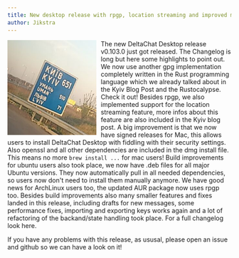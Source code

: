 ```yaml
---
title: New desktop release with rpgp, location streaming and improved mac & ubuntu builds
author: Jikstra
---
```


<img src="../assets/blog/xyiv-to-kyiv2.png" width="200" style="float: left; margin-right: 10px" /> 

The new DeltaChat Desktop release v0.103.0 just got released. The Changelog is 
long but here some highlights to point out. We now use another gpg implementation
completely written in the Rust programming language which we already talked about
in the Kyiv Blog Post and the Rustocalypse. Check it out! Besides rpgp, we also
implemented support for the location streaming feature, more infos about this 
feature are also included in the Kyiv blog post. A big improvement is that we
now have signed releases for Mac, this allows users to install DeltaChat Desktop
with fiddling with their security settings. Also openssl and all other dependencies
are included in the dmg install file. This means no more `brew install ...` for mac users!
Build improvements for ubuntu users also took place, we now have .deb files for
all major Ubuntu versions. They now automatically pull in all needed dependencies,
so users now don't need to install them manually anymore. We have good news for
ArchLinux users too, the updated AUR package now uses rpgp too. Besides build
improvements also many smaller features and fixes landed in this release, including
drafts for new messages, some performance fixes, importing and exporting keys 
works again and a lot of refactoring of the backand/state handling took place.
For a full changelog look here. 

If you have any problems with this release, as ususal, please open an issue and
github so we can have a look on it!
